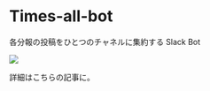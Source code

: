 # Times-all-bot

各分報の投稿をひとつのチャネルに集約する Slack Bot

![](https://i.gyazo.com/a8f99f12f2badbf9e1d334dcba0c3a77.gif)

詳細はこちらの記事に。